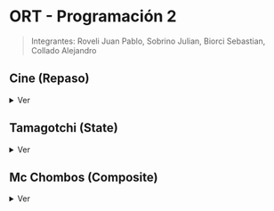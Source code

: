 # ORT - Programación 2

> Integrantes: Roveli Juan Pablo, Sobrino Julian, Biorci Sebastian, Collado Alejandro

## Cine (Repaso)

<details>
<summary>Ver</summary>

- [Diagrama de Clases - Draw.io](https://viewer.diagrams.net/?tags=%7B%7D&highlight=0000ff&edit=_blank&layers=1&nav=1&title=P2-TP1.drawio#Uhttps%3A%2F%2Fdrive.google.com%2Fuc%3Fid%3D148tapdAQrPDNU6n19LAEI0-jur1yhp4R%26export%3Ddownload)
- [Diagrama de secuencia - Lucid](https://lucid.app/lucidchart/ea7a4a13-df07-4bca-b864-5e671b0c3036/edit?viewport_loc=-384%2C-334%2C4993%2C2543%2CFDQc8L-t--qg&invitationId=inv_29ac7782-30e6-4208-a4ac-6febe4853e98)

![](/assets/repaso-clases.jpg)
![](/assets/repaso-secuencia.png)

</details>

## Tamagotchi (State)

<details>
<summary>Ver</summary>

- [Draw.io](/assets/state.drawio)

![](/assets/state-clases.png)
![](/assets/state-secuencia.png)

</details>

## Mc Chombos (Composite)

<details>
<summary>Ver</summary>

- [Draw.io](/assets/composite.drawio)

![](/assets/composite-diagrama-de-clases.png)

### Primera Parte

![](/assets/composite-1ra-parte.png)

### Segunda Parte

![](/assets/composite-2da-parte.png)

### Cuarta Parte

![](/assets/composite-4ta-parte.png)

### Bonus Track

![](/assets/composite-bonus-track.png)

</details>
